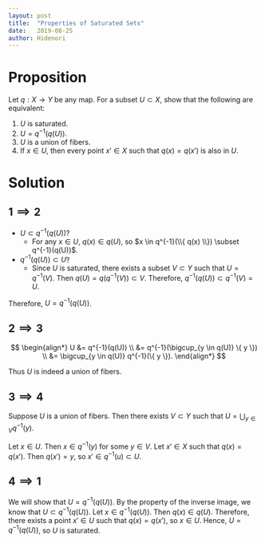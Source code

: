 ```yaml
---
layout: post
title:  "Properties of Saturated Sets"
date:   2019-08-25
author: Hidenori
---
```


# Proposition
Let $q: X \rightarrow Y$ be any map.
For a subset $U \subset X$, show that the following are equivalent:

1. $U$ is saturated.
1. $U = q^{-1}(q(U))$.
1. $U$ is a union of fibers.
1. If $x \in U$, then every point $x' \in X$ such that $q(x) = q(x')$ is also in $U$.

# Solution

## $1 \implies 2$

* $U \subset q^{-1}(q(U))$?
    * For any $x \in U$, $q(x) \in q(U)$, so $x \in q^{-1}(\\{ q(x) \\}) \subset q^{-1}(q(U))$.
* $q^{-1}(q(U)) \subset U$?
    * Since $U$ is saturated, there exists a subset $V \subset Y$ such that $U = q^{-1}(V)$.
      Then $q(U) = q(q^{-1}(V)) \subset V$.
      Therefore, $q^{-1}(q(U)) \subset q^{-1}(V) = U$.

Therefore, $U = q^{-1}(q(U))$.

## $2 \implies 3$

$$
\begin{align*}
  U &= q^{-1}(q(U)) \\
    &= q^{-1}(\bigcup_{y \in q(U)} \{ y \}) \\
    &= \bigcup_{y \in q(U)} q^{-1}(\{ y \}).
\end{align*}
$$

Thus $U$ is indeed a union of fibers.

## $3 \implies 4$

Suppose $U$ is a union of fibers.
Then there exists $V \subset Y$ such that $U = \bigcup_{y \in V} q^{-1}(y)$.

Let $x \in U$.
Then $x \in q^{-1}(y)$ for some $y \in V$.
Let $x' \in X$ such that $q(x) = q(x')$.
Then $q(x') = y$, so $x' \in q^{-1}(u) \subset U$.

## $4 \implies 1$
We will show that $U = q^{-1}(q(U))$.
By the property of the inverse image, we know that $U \subset q^{-1}(q(U))$.
Let $x \in q^{-1}(q(U))$.
Then $q(x) \in q(U)$.
Therefore, there exists a point $x' \in U$ such that $q(x) = q(x')$, so $x \in U$.
Hence, $U = q^{-1}(q(U))$, so $U$ is saturated.
